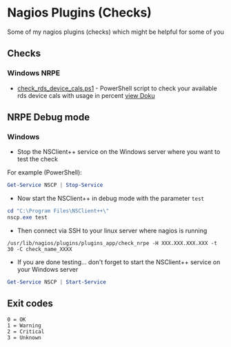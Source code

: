 # Nagios Plugins (Checks)

Some of my nagios plugins (checks) which might be helpful for some of you

## Checks

### Windows NRPE

* [check_rds_device_cals.ps1](Windows_NRPE/check_rds_device_cals.ps1) - PowerShell script to check your available rds device cals with usage in percent [view Doku](Doku/Windows_NRPE/check_rds_device_cals.README.md)

## NRPE Debug mode

### Windows

* Stop the NSClient++ service on the Windows server where you want to test the check

For example (PowerShell):
```powershell
Get-Service NSCP | Stop-Service
```
* Now start the NSClient++ in debug mode with the parameter `test`
```powershell
cd "C:\Program Files\NSClient++\"
nscp.exe test
```
* Then connect via SSH to your linux server where nagios is running
```
/usr/lib/nagios/plugins/plugins_app/check_nrpe -H XXX.XXX.XXX.XXX -t 30 -C check_name_XXXX
```
* If you are done testing... don't forget to start the NSClient++ service on your Windows server
```powershell
Get-Service NSCP | Start-Service
```

## Exit codes

```
0 = OK
1 = Warning
2 = Critical
3 = Unknown
```
